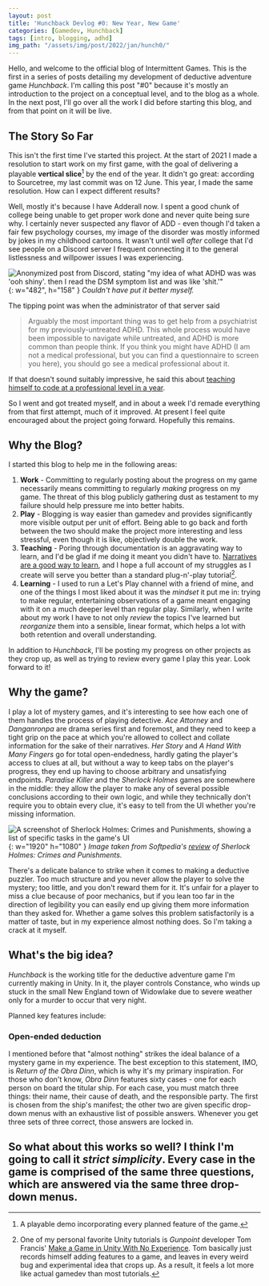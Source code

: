 ```yaml
---
layout: post
title: 'Hunchback Devlog #0: New Year, New Game'
categories: [Gamedev, Hunchback]
tags: [intro, blogging, adhd]
img_path: "/assets/img/post/2022/jan/hunch0/"
---
```


Hello, and welcome to the official blog of Intermittent Games. This is the first in a series of posts detailing my development of deductive adventure game _Hunchback_. I'm calling this post "#0" because it's mostly an introduction to the project on a conceptual level, and to the blog as a whole. In the next post, I'll go over all the work I did before starting this blog, and from that point on it will be live.

## The Story So Far
This isn't the first time I've started this project. At the start of 2021 I made a resolution to start work on my first game, with the goal of delivering a playable **vertical slice**[^1] by the end of the year. It didn't go great: according to Sourcetree, my last commit was on 12 June. This year, I made the same resolution. How can I expect different results?

Well, mostly it's because I have Adderall now. I spent a good chunk of college being unable to get proper work done and never quite being sure why. I certainly never suspected any flavor of ADD - even though I'd taken a fair few psychology courses, my image of the disorder was mostly informed by jokes in my childhood cartoons. It wasn't until well _after_ college that I'd see people on a Discord server I frequent connecting it to the general listlessness and willpower issues I was experiencing.

![Anonymized post from Discord, stating "my idea of what ADHD was was 'ooh shiny'. then I read the DSM symptom list and was like 'shit.'"](adhd.jpg){: w="482", h="158" }
_Couldn't have put it better myself._

The tipping point was when the administrator of that server said
> Arguably the most important thing was to get help from a psychiatrist for my previously-untreated ADHD. This whole process would have been impossible to navigate while untreated, and ADHD is more common than people think. If you think you might have ADHD (I am not a medical professional, but you can find a questionnaire to screen you here), you should go see a medical professional about it.

If that doesn't sound suitably impressive, he said this about [teaching himself to code at a professional level in a year](https://the-skew.com/2021/07/27/how-i-went-from-college-dropout-to-google-software-engineer-in-about-a-year/).

So I went and got treated myself, and in about a week I'd remade everything from that first attempt, much of it improved. At present I feel quite encouraged about the project going forward. Hopefully this remains.

## Why the Blog?
I started this blog to help me in the following areas:
1. **Work** - Committing to regularly posting about the progress on my game necessarily means committing to regularly _making_ progress on my game. The threat of this blog publicly gathering dust as testament to my failure should help pressure me into better habits.
2. **Play** - Blogging is way easier than gamedev and provides significantly more visible output per unit of effort. Being able to go back and forth between the two should make the project more interesting and less stressful, even though it is like, objectively double the work.
3. **Teaching** - Poring through documentation is an aggravating way to learn, and I'd be glad if me doing it meant you didn't have to. [Narratives are a good way to learn](https://slimemoldtimemold.com/2022/01/08/the-didactic-novel/), and I hope a full account of my struggles as I create will serve you better than a standard plug-n'-play tutorial[^2].
4. **Learning** - I used to run a Let's Play channel with a friend of mine, and one of the things I most liked about it was the _mindset_ it put me in: trying to make regular, entertaining observations of a game meant engaging with it on a much deeper level than regular play. Similarly, when I write about my work I have to not only _review_ the topics I've learned but _reorganize_ them into a sensible, linear format, which helps a lot with both retention and overall understanding.

In addition to _Hunchback_, I'll be posting my progress on other projects as they crop up, as well as trying to review every game I play this year. Look forward to it!

## Why the game?
I play a lot of mystery games, and it's interesting to see how each one of them handles the process of playing detective. _Ace Attorney_ and _Danganronpa_ are drama series first and foremost, and they need to keep a tight grip on the pace at which you're allowed to collect and collate information for the sake of their narratives. _Her Story_ and _A Hand With Many Fingers_ go for total open-endedness, hardly gating the player's access to clues at all, but without a way to keep tabs on the player's progress, they end up having to choose arbitrary and unsatisfying endpoints. _Paradise Killer_ and the _Sherlock Holmes_ games are somewhere in the middle: they allow the player to make any of several possible conclusions according to their own logic, and while they technically don't require you to obtain every clue, it's easy to tell from the UI whether you're missing information.

![A screenshot of Sherlock Holmes: Crimes and Punishments, showing a list of specific tasks in the game's UI](sherlock.jpg){: w="1920" h="1080" }
_Image taken from Softpedia's [review](https://www.softpedia.com/reviews/games/pc/Sherlock-Holmes-Crimes-and-Punishments-Review-472425.shtml) of Sherlock Holmes: Crimes and Punishments._

There's a delicate balance to strike when it comes to making a deductive puzzler. Too much structure and you never allow the player to solve the mystery; too little, and you don't reward them for it. It's unfair for a player to miss a clue because of poor mechanics, but if you lean too far in the direction of legibility you can easily end up giving them more information than they asked for. Whether a game solves this problem satisfactorily is a matter of taste, but in my experience almost nothing does. So I'm taking a crack at it myself.

## What's the big idea?
_Hunchback_ is the working title for the deductive adventure game I'm currently making in Unity. In it, the player controls Constance, who winds up stuck in the small New England town of Widowlake due to severe weather only for a murder to occur that very night.

Planned key features include:

### Open-ended deduction
I mentioned before that "almost nothing" strikes the ideal balance of a mystery game in my experience. The best exception to this statement, IMO, is _Return of the Obra Dinn_, which is why it's my primary inspiration. For those who don't know, _Obra Dinn_ features sixty cases - one for each person on board the titular ship. For each case, you must match three things: their name, their cause of death, and the responsible party. The first is chosen from the ship's manifest; the other two are given specific drop-down menus with an exhaustive list of possible answers. Whenever you get three sets of three correct, those answers are locked in.

So what about this works so well? I think I'm going to call it _strict simplicity_. Every case in the game is comprised of the same three questions, which are answered via the same three drop-down menus.
---
[^1]: A playable demo incorporating every planned feature of the game.
[^2]: One of my personal favorite Unity tutorials is _Gunpoint_ developer Tom Francis' [Make a Game in Unity With No Experience](https://www.youtube.com/playlist?list=PLUtKzyIe0aB3TZfe2wsIgJgGZW5G_NAxa). Tom basically just records himself adding features to a game, and leaves in every weird bug and experimental idea that crops up. As a result, it feels a lot more like actual gamedev than most tutorials.
